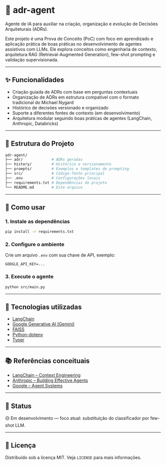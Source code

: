 # 🧠 adr-agent

Agente de IA para auxiliar na criação, organização e evolução de Decisões Arquiteturais (ADRs).

Este projeto é uma Prova de Conceito (PoC) com foco em aprendizado e aplicação prática de boas práticas no desenvolvimento de agentes assistivos com LLMs. Ele explora conceitos como engenharia de contexto, arquitetura RAG (Retrieval-Augmented Generation), few-shot prompting e validação supervisionada.

---

## ✨ Funcionalidades

- Criação guiada de ADRs com base em perguntas contextuais
- Organização de ADRs em estrutura compatível com o formato tradicional do Michael Nygard
- Histórico de decisões versionado e organizado
- Suporte a diferentes fontes de contexto (em desenvolvimento)
- Arquitetura modular seguindo boas práticas de agentes (LangChain, Anthropic, Databricks)

---

## 📁 Estrutura do Projeto

```bash
adr-agent/
├── adr/             # ADRs geradas
├── history/         # Histórico e versionamento
├── prompts/         # Exemplos e templates de prompting
├── src/             # Código-fonte principal
├── .env             # Configurações locais
├── requirements.txt # Dependências do projeto
└── README.md        # Este arquivo
```

---

## 🚀 Como usar

### 1. Instale as dependências

```bash
pip install -r requirements.txt
```

### 2. Configure o ambiente

Crie um arquivo `.env` com sua chave de API, exemplo:

```env
GOOGLE_API_KEY=...
```

### 3. Execute o agente

```bash
python src/main.py
```

---

## 📌 Tecnologias utilizadas

- [LangChain](https://www.langchain.com/)
- [Google Generative AI (Gemini)](https://ai.google.dev/)
- [FAISS](https://github.com/facebookresearch/faiss)
- [Python-dotenv](https://pypi.org/project/python-dotenv/)
- [Typer](https://typer.tiangolo.com/)

---

## 📚 Referências conceituais

- [LangChain – Context Engineering](https://blog.langchain.dev/langchain-context-engineering/)
- [Anthropic – Building Effective Agents](https://www.anthropic.com/engineering/building-effective-agents)
- [Google – Agent Systems](https://cloud.google.com/discover/what-are-ai-agents)

---

## 🧪 Status

🟡 Em desenvolvimento — foco atual: substituição do classificador por few-shot LLM.

---

## 📝 Licença

Distribuído sob a licença MIT. Veja `LICENSE` para mais informações.